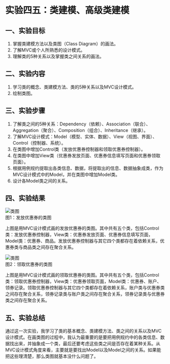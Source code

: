 # 实验四五：类建模、高级类建模  

## 一、实验目标  

1. 掌握类建模方法以及类图（Class Diagram）的画法。  
2. 了解MVC或个人所熟悉的设计模式。   
3. 理解类的5种关系以及掌握类之间关系的画法。  

## 二、实验内容  

1. 学习类的概念、类建模方法、类的5种关系以及MVC设计模式。  
2. 绘制类图。   

## 三、实验步骤  
1. 了解类之间的5种关系：Dependency（依赖）、Association（联合）、Aggregation（聚合）、Composition（组合）、Inheritance（继承）。    
2. 了解MVC设计模式：Model（模型、实体、数据）、View（视图、界面）、Control（控制器、系统）。  
3. 在类图中增加Control类（发放优惠券控制器和领取优惠券控制器）。   
4. 在类图中增加View类（优惠券发放页面、优惠券信息填写页面和优惠券领取页面）。   
5. 根据用例规约提取出各类信息、数据，将提取出的信息、数据抽象成类，作为MVC设计模式中的Model，并在类图中增加Model类。    
6. 设计各Model类之间的关系。    

## 四、实验结果   
![类图](./Send_MVC_ClassDiagram.jpg)  
图1：发放优惠券的类图   
   
上图是用MVC设计模式画的发放优惠券的类图。其中共有五个类，包括Control类：发放优惠券控制器，View类：优惠券发放页面、优惠券信息填写页面，Model类：优惠券、商品。发放优惠券控制器与其它四个类都存在着依赖关系，优惠券类与商品类之间存在聚合关系。
  
![类图](./Receive_MVC_ClassDiagram.jpg)  
图2：领取优惠券的类图   
   
上图是用MVC设计模式画的领取优惠券的类图。其中共有五个类，包括Control类：领取优惠券控制器，View类：优惠券领取页面，Model类：优惠券、账户、领券记录。领取优惠券控制器与其它四个类都存在着依赖关系，账户类与优惠券类之间存在聚合关系，领券记录类与账户类之间存在聚合关系，领券记录类与优惠券类之间存在聚合关系。  
  
## 五、实验总结  
通过这一次实验，我学习了类的基本概念、类建模方法、类之间的关系以及MVC设计模式。在画类图的过程中，我认为最重要的是要把用例规约中的各类信息、数据找出来，并抽象成一个类，最后还要考虑这些类之间是否存在着某种关系。从MVC设计模式角度来看，主要就是要找出Model以及Model之间的关系。如果能把这些理清楚，那么类图就基本没什么问题了。  
